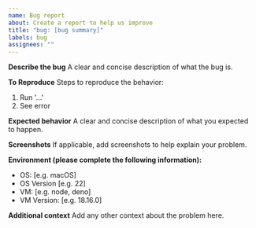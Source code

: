 ```yaml
---
name: Bug report
about: Create a report to help us improve
title: "bug: [bug summary]"
labels: bug
assignees: ""
---
```


**Describe the bug**
A clear and concise description of what the bug is.

**To Reproduce**
Steps to reproduce the behavior:

1. Run '...'
2. See error

**Expected behavior**
A clear and concise description of what you expected to happen.

**Screenshots**
If applicable, add screenshots to help explain your problem.

**Environment (please complete the following information):**

- OS: [e.g. macOS]
- OS Version [e.g. 22]
- VM: [e.g. node, deno]
- VM Version: [e.g. 18.16.0]

**Additional context**
Add any other context about the problem here.
